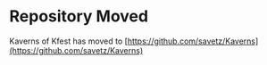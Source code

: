 # Repository Moved
Kaverns of Kfest has moved to [https://github.com/savetz/Kaverns](https://github.com/savetz/Kaverns)
